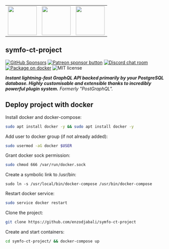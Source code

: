 
<table><tr>
<td align="center"><img src="https://cdn.discordapp.com/attachments/774340712585625603/999962830474326036/unknown.png" width="90" /><br /></td>
<td align="center"><img src="https://cdn.discordapp.com/attachments/774340712585625603/1001141818165039174/unknown.png" width="90" /><br /></td>
<td align="center"><img src="https://cdn.discordapp.com/attachments/774340712585625603/1001142070204960868/unknown.png" width="90" /><br /></td>
</tr></table>

## symfo-ct-project
[![GitHub Sponsors](https://img.shields.io/github/sponsors/benjie?label=GitHub%20sponsors)](https://github.com/sponsors/benjie)
[![Patreon sponsor button](https://img.shields.io/badge/sponsor-via%20Patreon-orange.svg)](https://patreon.com/benjie)
[![Discord chat room](https://img.shields.io/discord/489127045289476126.svg)](http://discord.gg/graphile)
[![Package on docker](https://img.shields.io/npm/v/postgraphile.svg?style=flat)](https://www.npmjs.com/package/postgraphile)
![MIT license](https://img.shields.io/npm/l/postgraphile.svg)

_**Instant lightning-fast GraphQL API backed primarily by your PostgreSQL database. Highly customisable and extensible thanks to incredibly powerful plugin system.**_ _Formerly "PostGraphQL"._

## Deploy project with docker

Install docker and docker-compose:
```bash
sudo apt install docker -y && sudo apt install docker -y
```

Add user to docker group (if not already added):
```bash
sudo usermod -aG docker $USER
```

Grant docker sock permission:
```bash
sudo chmod 666 /var/run/docker.sock
```

Create a symbolic link to /usr/bin:
```
sudo ln -s /usr/local/bin/docker-compose /usr/bin/docker-compose
```

Restart docker service:
```bash
sudo service docker restart
```

Clone the project:
```bash
git clone https://github.com/enzodjabali/symfo-ct-project
```

Create and start containers:
```bash
cd symfo-ct-project/ && docker-compose up
```
